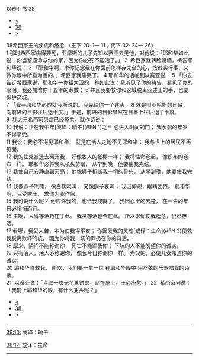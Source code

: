 ﻿





 以赛亚书 38




* [<](bible/ISA37.md)
* [38](bible/ISA.md)
* [>](bible/ISA39.md)



 
38希西家王的疾病和痊愈 （王下
20·
1—
11；代下
32·
24—
26）  
1 那时希西家病得要死，亚摩斯的儿子先知以赛亚去见他，对他说：「耶和华如此说：你当留遗命与你的家，因为你必死不能活了。」 
2  希西家就转脸朝墙，祷告耶和华说： 
3 「耶和华啊，求你记念我在你面前怎样存完全的心，按诚实行事，又做你眼中所看为善的。」希西家就痛哭了。 
4 耶和华的话临到以赛亚说： 
5 「你去告诉希西家说，耶和华—你祖大卫的　神如此说：我听见了你的祷告，看见了你的眼泪。我必加增你十五年的寿数； 
6 并且我要救你和这城脱离亚述王的手，也要保护这城。  
7 「我—耶和华必成就我所说的。我先给你一个兆头， 
8 就是叫亚哈斯的日晷，向前进的日影往后退十度。」于是，前进的日影果然在日晷上往后退了十度。  
9  犹大王希西家患病已经痊愈，就作诗说：  
10 我说：正在我中年[或译：晌午](#FN
1)之日 必进入阴间的门； 我余剩的年岁不得享受。  
11 我说：我必不得见耶和华， 就是在活人之地不见耶和华； 我与世上的居民不再见面。  
12 我的住处被迁去离开我， 好像牧人的帐棚一样； 我将性命卷起， 像织布的卷布一样。 耶和华必将我从机头剪断， 从早到晚，他要使我完结。  
13 我使自己安静直到天亮； 他像狮子折断我一切的骨头， 从早到晚，他要使我完结。     
14 我像燕子呢喃， 像白鹤鸣叫， 又像鸽子哀鸣； 我因仰观，眼睛困倦。 耶和华啊，我受欺压， 求你为我作保。  
15 我可说什么呢？ 他应许我的，也给我成就了。 我因心里的苦楚， 在一生的年日必悄悄而行。     
16 主啊，人得存活乃在乎此。 我灵存活也全在此。 所以求你使我痊愈，仍然存活。  
17 看哪，我受大苦，本为使我得平安； 你因爱我的灵魂[或译：生命](#FN
2)便救我脱离败坏的坑， 因为你将我一切的罪扔在你的背后。  
18 原来，阴间不能称谢你， 死亡不能颂扬你； 下坑的人不能盼望你的诚实。  
19 只有活人，活人必称谢你， 像我今日称谢你一样。 为父的，必使儿女知道你的诚实。     
20 耶和华肯救我， 所以，我们要一生一世 在耶和华殿中 用丝弦的乐器唱我的诗歌。  
21  以赛亚说：「当取一块无花果饼来，贴在疮上，王必痊愈。」 
22  希西家问说：「我能上耶和华的殿，有什么兆头呢？」 
* [<](bible/ISA37.md)
* [38](bible/ISA.md)
* [>](bible/ISA39.md)





---


[38:10:](#V10)
或译：晌午


[38:17:](#V17)
或译：生命




---









